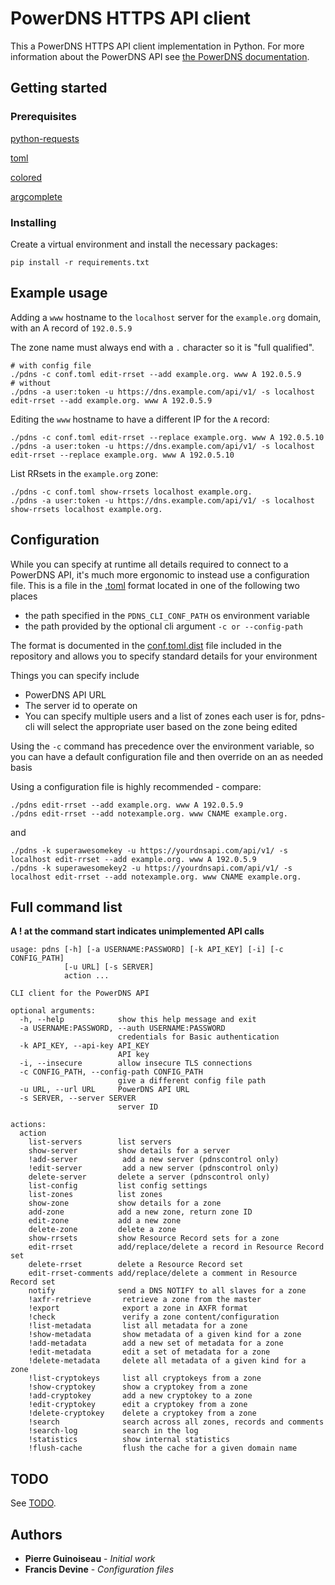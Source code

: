 # PowerDNS HTTPS API client

This a PowerDNS HTTPS API client implementation in Python. For more information about the PowerDNS API see [the PowerDNS documentation](https://doc.powerdns.com/authoritative/http-api/).

## Getting started

### Prerequisites

[python-requests](http://docs.python-requests.org/)

[toml](https://pypi.org/project/toml/0.9.2/)

[colored](https://pypi.org/project/colored/)

[argcomplete](http://argcomplete.readthedocs.io/en/latest/index.html)

### Installing

Create a virtual environment and install the necessary packages:

```
pip install -r requirements.txt
```

## Example usage

Adding a `www` hostname to the `localhost` server for the `example.org` domain, with an A record of `192.0.5.9`

The zone name must always end with a `.` character so it is "full qualified".

```
# with config file
./pdns -c conf.toml edit-rrset --add example.org. www A 192.0.5.9
# without
./pdns -a user:token -u https://dns.example.com/api/v1/ -s localhost edit-rrset --add example.org. www A 192.0.5.9
```

Editing the `www` hostname to have a different IP for the `A` record:

```
./pdns -c conf.toml edit-rrset --replace example.org. www A 192.0.5.10
./pdns -a user:token -u https://dns.example.com/api/v1/ -s localhost edit-rrset --replace example.org. www A 192.0.5.10
```

List RRsets in the `example.org` zone:

```
./pdns -c conf.toml show-rrsets localhost example.org.
./pdns -a user:token -u https://dns.example.com/api/v1/ -s localhost show-rrsets localhost example.org.
```

## Configuration

While you can specify at runtime all details required to connect to a PowerDNS API, it's much more ergonomic to instead use a configuration file. This is a file in the [.toml](https://github.com/toml-lang/toml) format located in one of the following two places

- the path specified in the `PDNS_CLI_CONF_PATH` os environment variable
- the path provided by the optional cli argument `-c or --config-path`

The format is documented in the [conf.toml.dist](https://gitlab.catalyst.net.nz/elearning/pdns-cli/blob/master/conf.toml.dist) file included in the repository and allows you to specify standard details for your environment

Things you can specify include
- PowerDNS API URL
- The server id to operate on
- You can specify multiple users and a list of zones each user is for, pdns-cli will select the appropriate user based on the zone being edited

Using the `-c` command has precedence over the environment variable, so you can have a default configuration file and then override on an as needed basis

Using a configuration file is highly recommended - compare:

```
./pdns edit-rrset --add example.org. www A 192.0.5.9
./pdns edit-rrset --add notexample.org. www CNAME example.org.
```

and

```
./pdns -k superawesomekey -u https://yourdnsapi.com/api/v1/ -s localhost edit-rrset --add example.org. www A 192.0.5.9
./pdns -k superawesomekey2 -u https://yourdnsapi.com/api/v1/ -s localhost edit-rrset --add notexample.org. www CNAME example.org.
```

## Full command list 
**A ! at the command start indicates unimplemented API calls**
```
usage: pdns [-h] [-a USERNAME:PASSWORD] [-k API_KEY] [-i] [-c CONFIG_PATH]
            [-u URL] [-s SERVER]
            action ...

CLI client for the PowerDNS API

optional arguments:
  -h, --help            show this help message and exit
  -a USERNAME:PASSWORD, --auth USERNAME:PASSWORD
                        credentials for Basic authentication
  -k API_KEY, --api-key API_KEY
                        API key
  -i, --insecure        allow insecure TLS connections
  -c CONFIG_PATH, --config-path CONFIG_PATH
                        give a different config file path
  -u URL, --url URL     PowerDNS API URL
  -s SERVER, --server SERVER
                        server ID

actions:
  action
    list-servers        list servers
    show-server         show details for a server
    !add-server          add a new server (pdnscontrol only)
    !edit-server         add a new server (pdnscontrol only)
    delete-server       delete a server (pdnscontrol only)
    list-config         list config settings
    list-zones          list zones
    show-zone           show details for a zone
    add-zone            add a new zone, return zone ID
    edit-zone           add a new zone
    delete-zone         delete a zone
    show-rrsets         show Resource Record sets for a zone
    edit-rrset          add/replace/delete a record in Resource Record set
    delete-rrset        delete a Resource Record set
    edit-rrset-comments add/replace/delete a comment in Resource Record set
    notify              send a DNS NOTIFY to all slaves for a zone
    !axfr-retrieve       retrieve a zone from the master
    !export              export a zone in AXFR format
    !check               verify a zone content/configuration
    !list-metadata       list all metadata for a zone
    !show-metadata       show metadata of a given kind for a zone
    !add-metadata        add a new set of metadata for a zone
    !edit-metadata       edit a set of metadata for a zone
    !delete-metadata     delete all metadata of a given kind for a zone
    !list-cryptokeys     list all cryptokeys from a zone
    !show-cryptokey      show a cryptokey from a zone
    !add-cryptokey       add a new cryptokey to a zone
    !edit-cryptokey      edit a cryptokey from a zone
    !delete-cryptokey    delete a cryptokey from a zone
    !search              search across all zones, records and comments
    !search-log          search in the log
    !statistics          show internal statistics
    !flush-cache         flush the cache for a given domain name
```
## TODO

See [TODO](TODO.md).

## Authors

* **Pierre Guinoiseau** - *Initial work*
* **Francis Devine** - *Configuration files*
